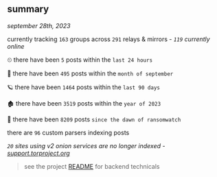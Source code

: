 
## summary
_september 28th, 2023_

currently tracking `163` groups across `291` relays & mirrors - _`119` currently online_

⏲ there have been `5` posts within the `last 24 hours`

🦈 there have been `495` posts within the `month of september`

🪐 there have been `1464` posts within the `last 90 days`

🏚 there have been `3519` posts within the `year of 2023`

🦕 there have been `8209` posts `since the dawn of ransomwatch`

there are `96` custom parsers indexing posts

_`20` sites using v2 onion services are no longer indexed - [support.torproject.org](https://support.torproject.org/onionservices/v2-deprecation/)_

> see the project [README](https://github.com/joshhighet/ransomwatch#ransomwatch--) for backend technicals
